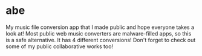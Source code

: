 # abe
My music file conversion app that I made public and hope everyone takes a look at! Most public web music converters are malware-filled apps, so this is a safe alternative. It has 4 different conversions! Don't forget to check out some of my public collaborative works too!
